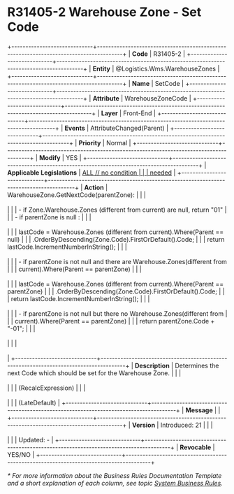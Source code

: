 ﻿---
erp.type: front-end-business-rule
erp.entity: Logistics.Wms.WarehouseZones
---

# R31405-2 Warehouse Zone - Set Code
+-----------------------------+---------------------------------------------------------------------------------------+
| **Code**                    | R31405-2                                                                              |
+-----------------------------+---------------------------------------------------------------------------------------+
| **Entity**                  | @Logistics.Wms.WarehouseZones                                                         |
+-----------------------------+---------------------------------------------------------------------------------------+
| **Name**                    | SetCode                                                                               |
+-----------------------------+---------------------------------------------------------------------------------------+
| **Attribute**               | WarehouseZoneCode                                                                     |
+-----------------------------+---------------------------------------------------------------------------------------+
| **Layer**                   | Front-End                                                                             |
+-----------------------------+---------------------------------------------------------------------------------------+
| **Events**                  | AttributeChanged(Parent)                                                              |
+-----------------------------+---------------------------------------------------------------------------------------+
| **Priority**                | Normal                                                                                |
+-----------------------------+---------------------------------------------------------------------------------------+
| **Modify**                  | YES                                                                                   |
+-----------------------------+---------------------------------------------------------------------------------------+
| **Applicable Legislations** | [ALL // no condition                                                                  |
|                             | needed](xref:applicable-legislations)                                                 |
+-----------------------------+---------------------------------------------------------------------------------------+
| **Action**                  | WarehouseZone.GetNextCode(parentZone):                                                |
|                             | <br/><br/>                                                                            |
|                             | -   if Zone.Warehouse.Zones (different from current) are null, return \"01\"          |
|                             | -   if parentZone is null :                                                           |
|                             | <br/><br/>                                                                            |
|                             | lastCode = Warehouse.Zones (different from current).Where(Parent == null)             |
|                             | .OrderByDescending(Zone.Code).FirstOrDefault().Code;                                  |
|                             | return lastCode.IncrementNumberInString();                                            |
|                             | <br/><br/>                                                                            |
|                             | -   if parentZone is not null and there are Warehouse.Zones(different from            |
|                             |     current).Where(Parent == parentZone)                                              |
|                             | <br/><br/>                                                                            |
|                             | lastCode = Warehouse.Zones (different from current).Where(Parent == parentZone)       |
|                             | .OrderByDescending(Zone.Code).FirstOrDefault().Code;                                  |
|                             | return lastCode.IncrementNumberInString();                                            |
|                             | <br/><br/>                                                                            |
|                             | -   if parentZone is not null but there no Warehouse.Zones(different from             |
|                             |     current).Where(Parent == parentZone)                                              |
|                             |     return parentZone.Code + \"-01\";                                                 |
|                             | <br/><br/>                                                                            |
|                             | <br/><br/>                                                                            |
+-----------------------------+---------------------------------------------------------------------------------------+
| **Description**             | Determines the next Code which should be set for the Warehouse Zone.                  |
|                             | <br/><br/>                                                                            |
|                             | (RecalcExpression)                                                                    |
|                             | <br/><br/>                                                                            |
|                             | (LateDefault)                                                                         |
+-----------------------------+---------------------------------------------------------------------------------------+
| **Message**                 |                                                                                       |
+-----------------------------+---------------------------------------------------------------------------------------+
| **Version**                 | Introduced: 21                                                                        |
|                             | <br/><br/>                                                                            |
|                             | Updated: -                                                                            |
+-----------------------------+---------------------------------------------------------------------------------------+
| **Revocable**               | YES/NO                                                                                |
+-----------------------------+---------------------------------------------------------------------------------------+

*\* For more information about the Business Rules Documentation Template and a short explanation of each column, see
topic [System Business Rules](../templates/template-description-system-business-rules.md).*
